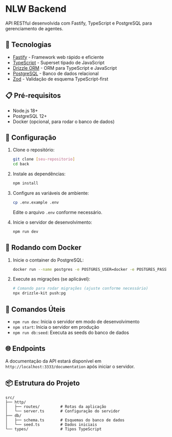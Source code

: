 # NLW Backend

API RESTful desenvolvida com Fastify, TypeScript e PostgreSQL para gerenciamento de agentes.

## 🚀 Tecnologias

- [Fastify](https://www.fastify.io/) - Framework web rápido e eficiente
- [TypeScript](https://www.typescriptlang.org/) - Superset tipado de JavaScript
- [Drizzle ORM](https://orm.drizzle.team/) - ORM para TypeScript e JavaScript
- [PostgreSQL](https://www.postgresql.org/) - Banco de dados relacional
- [Zod](https://zod.dev/) - Validação de esquema TypeScript-first

## 📋 Pré-requisitos

- Node.js 18+
- PostgreSQL 12+
- Docker (opcional, para rodar o banco de dados)

## 🔧 Configuração

1. Clone o repositório:
   ```bash
   git clone [seu-repositorio]
   cd back
   ```

2. Instale as dependências:
   ```bash
   npm install
   ```

3. Configure as variáveis de ambiente:
   ```bash
   cp .env.example .env
   ```
   Edite o arquivo `.env` conforme necessário.

4. Inicie o servidor de desenvolvimento:
   ```bash
   npm run dev
   ```

## 🐋 Rodando com Docker

1. Inicie o container do PostgreSQL:
   ```bash
   docker run --name postgres -e POSTGRES_USER=docker -e POSTGRES_PASSWORD=docker -e POSTGRES_DB=agents -p 5432:5432 -d postgres
   ```

2. Execute as migrações (se aplicável):
   ```bash
   # Comando para rodar migrações (ajuste conforme necessário)
   npx drizzle-kit push:pg
   ```

## 🚀 Comandos Úteis

- `npm run dev`: Inicia o servidor em modo de desenvolvimento
- `npm start`: Inicia o servidor em produção
- `npm run db:seed`: Executa as seeds do banco de dados

## 🌐 Endpoints

A documentação da API estará disponível em `http://localhost:3333/documentation` após iniciar o servidor.

## 📦 Estrutura do Projeto

```
src/
├── http/
│   ├── routes/         # Rotas da aplicação
│   └── server.ts       # Configuração do servidor
├── db/
│   ├── schema.ts       # Esquemas do banco de dados
│   └── seed.ts         # Dados iniciais
└── types/              # Tipos TypeScript
```

